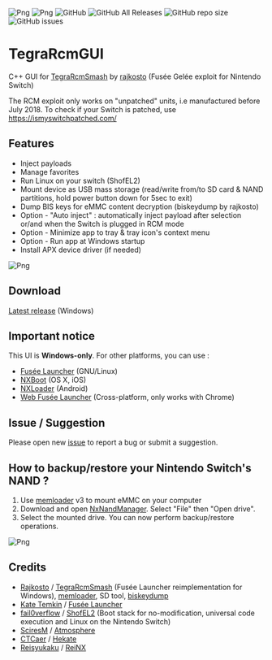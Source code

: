 ![Png](https://img.shields.io/badge/platform-windows-lightgrey)
![Png](https://img.shields.io/badge/latest%20stable%20release-2.6-yellow)
![GitHub](https://img.shields.io/github/license/eliboa/TegraRcmGUI)
![GitHub All Releases](https://img.shields.io/github/downloads/eliboa/TegraRcmGUI/total)
![GitHub repo size](https://img.shields.io/github/repo-size/eliboa/TegraRcmGUI)
![GitHub issues](https://img.shields.io/github/issues/eliboa/TegraRcmGUI)

# TegraRcmGUI
C++ GUI for [TegraRcmSmash](https://github.com/rajkosto/TegraRcmSmash) by [rajkosto](https://github.com/rajkosto) (Fusée Gelée exploit for Nintendo Switch)
  
The RCM exploit only works on "unpatched" units, i.e manufactured before July 2018. To check if your Switch is patched, use https://ismyswitchpatched.com/

## Features
- Inject payloads
- Manage favorites
- Run Linux on your switch (ShofEL2)
- Mount device as USB mass storage (read/write from/to SD card & NAND partitions, hold power button down for 5sec to exit)
- Dump BIS keys for eMMC content decryption (biskeydump by rajkosto)
- Option - "Auto inject" : automatically inject payload after selection or/and when the Switch is plugged in RCM mode 
- Option - Minimize app to tray & tray icon's context menu 
- Option - Run app at Windows startup 
- Install APX device driver (if needed)

![Png](https://www.eliboa.com/TegraRcmGUI_v2.5.png)

## Download
[Latest release](https://github.com/eliboa/TegraRcmGUI/releases/latest) (Windows)

## Important notice
This UI is **Windows-only**. 
For other platforms, you can use :
- [Fusée Launcher](https://github.com/Cease-and-DeSwitch/fusee-launcher) (GNU/Linux)
- [NXBoot](https://mologie.github.io/nxboot/) (OS X, iOS)
- [NXLoader](https://github.com/DavidBuchanan314/NXLoader) (Android)
- [Web Fusée Launcher](https://fusee-gelee.firebaseapp.com/) (Cross-platform, only works with Chrome)

## Issue / Suggestion
Please open new [issue](https://github.com/eliboa/TegraRcmGUI/issues) to report a bug or submit a suggestion.   

## How to backup/restore your Nintendo Switch's NAND ?

 1) Use [memloader](https://github.com/rajkosto/memloader) v3 to mount eMMC on your computer
 2) Download and open [NxNandManager](https://github.com/eliboa/NxNandManager). Select "File" then "Open drive".   
 3) Select the mounted drive. You can now perform backup/restore operations.   

![Png](https://www.eliboa.com/NxNandManager_v1.1_howto_open_drive.png)   

## Credits
- [Rajkosto](https://github.com/rajkosto) / [TegraRcmSmash](https://github.com/rajkosto/TegraRcmSmash) (Fusée Launcher reimplementation for Windows), [memloader](https://github.com/rajkosto/memloader), SD tool, [biskeydump](https://github.com/rajkosto/biskeydump)
- [Kate Temkin](https://github.com/ktemkin) / [Fusée Launcher](https://github.com/Cease-and-DeSwitch/fusee-launcher)
- [fail0verflow](https://github.com/fail0verflow) / [ShofEL2](https://github.com/fail0verflow/shofel2) (Boot stack for no-modification, universal code execution and Linux on the Nintendo Switch)
- [SciresM](https://github.com/SciresM) / [Atmosphere](https://github.com/Atmosphere-NX/Atmosphere)
- [CTCaer](https://github.com/CTCaer/hekate)  / [Hekate](https://github.com/CTCaer/hekate)
- [Reisyukaku](https://github.com/Reisyukaku/) / [ReiNX](https://github.com/Reisyukaku/ReiNX)
